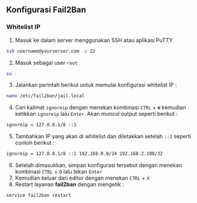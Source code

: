 ## Konfigurasi Fail2Ban

### Whitelist IP

1. Masuk ke dalam server menggunakan SSH atau aplikasi PuTTY

```sh
ssh username@yourserver.com -p 22
```

2. Masuk sebagai user `root`

```sh
su -
```

3. Jalankan perintah berikut untuk memulai konfigurasi whitelist IP :

```sh
nano /etc/fail2ban/jail.local
```

4. Cari kalimat `ignoreip` dengan menekan kombinasi `CTRL` + `W` kemudian ketikkan `ignoreip` lalu `Enter`. Akan muncul output seperti berikut :

```sh
ignoreip = 127.0.0.1/8 ::1
```

5. Tambahkan IP yang akan di whitelist dan diletakkan setelah `::1` seperti contoh berikut :

```sh
ignoreip = 127.0.0.1/8 ::1 192.168.0.0/24 192.168.2.100/32
```

6. Setelah dimasukkan, simpan konfigurasi tersebut dengan menekan kombinasi `CTRL` + `O` lalu tekan `Enter`
7. Kemudian keluar dari editor dengan menekan `CTRL` + `X`
8. Restart layanan **fail2ban** dengan mengetik :

```sh
service fail2ban restart
```
